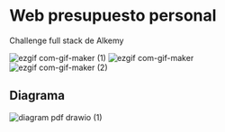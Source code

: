 # Web presupuesto personal

Challenge full stack de Alkemy

![ezgif com-gif-maker (1)](https://user-images.githubusercontent.com/65172128/136711227-7b17b934-d7a4-4a1e-b777-82df77ac6f6f.gif) 
![ezgif com-gif-maker](https://user-images.githubusercontent.com/65172128/136711277-2e3d8a54-6d5a-47f3-880b-2a4abe761557.gif)
![ezgif com-gif-maker (2)](https://user-images.githubusercontent.com/65172128/136711392-f4c0f66e-7bf0-4869-9adc-502fae4cfb5d.gif)

## Diagrama

![diagram pdf drawio (1)](https://user-images.githubusercontent.com/65172128/136712301-1c258d52-8067-4844-a36b-61890e4d8485.png)
